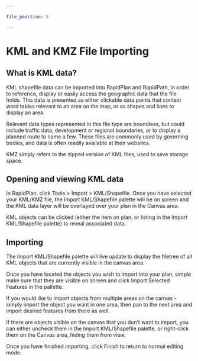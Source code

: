 ```yaml
---

file_position: 9

---
```

# KML and KMZ File Importing

## What is KML data?

KML shapefile data can be imported into RapidPlan and RapidPath, in order to reference, display or easily access the geographic data that the file holds. This data is presented as either clickable data points that contain word tables relevant to an area on the map, or as shapes and lines to display an area.

Relevant data types represented in this file type are boundless, but could include traffic data, development or regional boundaries, or to display a planned route to name a few.
These files are commonly used by governing bodies, and data is often readily available at their websites.

KMZ simply refers to the zipped version of KML files, used to save storage space.

## Opening and viewing KML data

In RapidPlan, click Tools > Import > KML/Shapefile.
Once you have selected your KML/KMZ file, the Import KML/Shapefile palette will be on screen and the KML data layer will be overlayed over your plan in the Canvas area.

KML objects can be clicked (either the item on plan, or listing in the Import KML/Shapefile palette) to reveal associated data.

## Importing

The Import KML/Shapefile palette will live update to display the filetree of all KML objects that are currently visible in the canvas area.

Once you have located the objects you wish to import into your plan, simple make sure that they are visible on screen and click Import Selected Features in the pallette.

If you would like to import objects from multiple areas on the canvas - simply import the object you want in one area, then pan to the next area and import desired features from there as well.

If there are objects visible on the canvas that you don’t want to import, you can either uncheck them in the Import KML/Shapefile palette, or right-click them on the Canvas area, hiding them from view.

Once you have finished importing, click Finish to return to normal editing mode.
